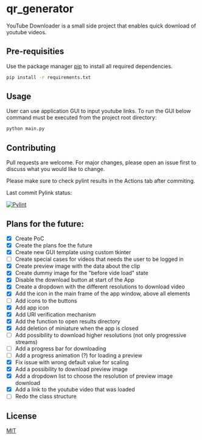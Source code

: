 # qr_generator

YouTube Downloader is a small side project that enables quick download of youtube videos.

## Pre-requisities

Use the package manager [pip](https://pip.pypa.io/en/stable/) to install all
required dependencies.

```bash
pip install -r requirements.txt
```

## Usage

User can use application GUI to input youtube links. To run the GUI below command must be executed from the project root directory:

```bash
python main.py
```

## Contributing

Pull requests are welcome. For major changes, please open an issue first
to discuss what you would like to change.

Please make sure to check pylint results in the Actions tab after commiting.

Last commit Pylink status:

[![Pylint](https://github.com/WojMam/youtube-downloader/actions/workflows/pylint.yml/badge.svg)](https://github.com/WojMam/youtube-downloader/actions/workflows/pylint.yml)

## Plans for the future:

- [x] Create PoC
- [x] Create the plans foe the future
- [x] Create new GUI template using custom tkinter
- [ ] Create special cases for videos that needs the user to be logged in
- [x] Create preview image with the data about the clip
- [x] Create dummy image for the "before vide load" state
- [x] Disable the download button at start of the App
- [x] Create a dropdown with the different resolutions to download video
- [x] Add the icon in the main frame of the app window, above all elements
- [ ] Add icons to the buttons
- [x] Add app icon
- [x] Add URl verification mechanism
- [x] Add the function to open results directory
- [x] Add deletion of miniature when the app is closed
- [ ] Add possibility to download higher resolutions (not only progressive streams)
- [ ] Add a progress bar for downloading
- [ ] Add a progress animation (?) for loading a preview
- [x] Fix issue with wrong default value for scaling
- [x] Add a possibility to download preview image
- [x] Add a dropdown list to choose the resolution of preview image download
- [x] Add a link to the youtube video that was loaded
- [ ] Redo the class structure

## License

[MIT](https://choosealicense.com/licenses/mit/)
